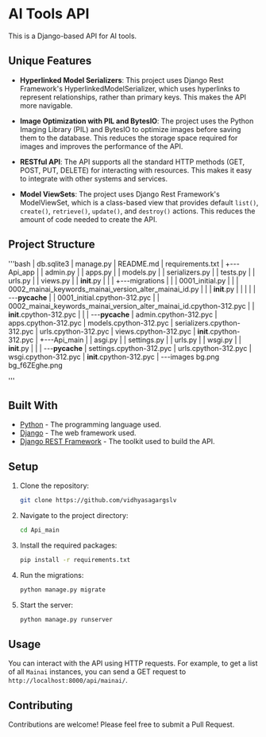 # AI Tools API

This is a Django-based API for AI tools.

## Unique Features

- **Hyperlinked Model Serializers**: This project uses Django Rest Framework's HyperlinkedModelSerializer, which uses hyperlinks to represent relationships, rather than primary keys. This makes the API more navigable.

- **Image Optimization with PIL and BytesIO**: The project uses the Python Imaging Library (PIL) and BytesIO to optimize images before saving them to the database. This reduces the storage space required for images and improves the performance of the API.

- **RESTful API**: The API supports all the standard HTTP methods (GET, POST, PUT, DELETE) for interacting with resources. This makes it easy to integrate with other systems and services.

- **Model ViewSets**: The project uses Django Rest Framework's ModelViewSet, which is a class-based view that provides default `list()`, `create()`, `retrieve()`, `update()`, and `destroy()` actions. This reduces the amount of code needed to create the API.

## Project Structure
'''bash
|   db.sqlite3
|   manage.py
|   README.md
|   requirements.txt
|
+---Api_app
|   |   admin.py
|   |   apps.py
|   |   models.py
|   |   serializers.py
|   |   tests.py
|   |   urls.py
|   |   views.py
|   |   __init__.py
|   |
|   +---migrations
|   |   |   0001_initial.py
|   |   |   0002_mainai_keywords_mainai_version_alter_mainai_id.py
|   |   |   __init__.py
|   |   |
|   |   \---__pycache__
|   |           0001_initial.cpython-312.pyc
|   |           0002_mainai_keywords_mainai_version_alter_mainai_id.cpython-312.pyc
|   |           __init__.cpython-312.pyc
|   |
|   \---__pycache__
|           admin.cpython-312.pyc
|           apps.cpython-312.pyc
|           models.cpython-312.pyc
|           serializers.cpython-312.pyc
|           urls.cpython-312.pyc
|           views.cpython-312.pyc
|           __init__.cpython-312.pyc
|
+---Api_main
|   |   asgi.py
|   |   settings.py
|   |   urls.py
|   |   wsgi.py
|   |   __init__.py
|   |
|   \---__pycache__
|           settings.cpython-312.pyc
|           urls.cpython-312.pyc
|           wsgi.cpython-312.pyc
|           __init__.cpython-312.pyc
|
\---images
        bg.png
        bg_f6ZEghe.png


'''

## Built With

- [Python](https://www.python.org/) - The programming language used.
- [Django](https://www.djangoproject.com/) - The web framework used.
- [Django REST Framework](https://www.django-rest-framework.org/) - The toolkit used to build the API.


## Setup

1. Clone the repository:

    ```sh
    git clone https://github.com/vidhyasagargslv
    ```

2. Navigate to the project directory:

    ```sh
    cd Api_main
    ```

3. Install the required packages:

    ```sh
    pip install -r requirements.txt
    ```

4. Run the migrations:

    ```sh
    python manage.py migrate
    ```

5. Start the server:

    ```sh
    python manage.py runserver
    ```

## Usage

You can interact with the API using HTTP requests. For example, to get a list of all `Mainai` instances, you can send a GET request to `http://localhost:8000/api/mainai/`.

## Contributing

Contributions are welcome! Please feel free to submit a Pull Request.
